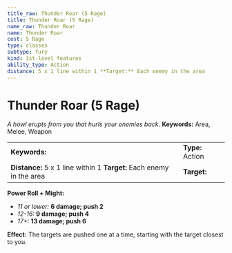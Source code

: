 ```yaml
---
title_raw: Thunder Roar (5 Rage)
title: Thunder Roar (5 Rage)
name_raw: Thunder Roar
name: Thunder Roar
cost: 5 Rage
type: classes
subtype: fury
kind: 1st-level features
ability_type: Action
distance: 5 x 1 line within 1 **Target:** Each enemy in the area
---
```


# Thunder Roar (5 Rage)

*A howl erupts from you that hurls your enemies back*. **Keywords:** Area, Melee, Weapon

|                                                                      |                  |
| :------------------------------------------------------------------- | :--------------- |
| **Keywords:**                                                        | **Type:** Action |
| **Distance:** 5 x 1 line within 1 **Target:** Each enemy in the area | **Target:**      |

**Power Roll + Might:**

- *11 or lower:* **6 damage; push 2**
- *12-16:* **9 damage; push 4**
- *17+:* **13 damage; push 6**

**Effect:** The targets are pushed one at a time, starting with the target closest to you.
